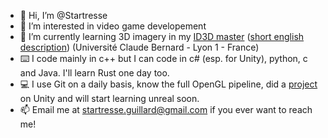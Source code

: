 - 👋 Hi, I’m @Startresse
- 👀 I’m interested in video game developement
- 🌱 I’m currently learning 3D imagery in my [ID3D master](http://master-info.univ-lyon1.fr/ID3D/) ([short english description](http://offre-de-formations.univ-lyon1.fr/parcours-144/image-developpement-et-technologie-3d.html#)) (Université Claude Bernard - Lyon 1 - France)
- ⌨️ I code mainly in c++ but I can code in c# (esp. for Unity), python, c and Java. I'll learn Rust one day too.
- 💻 I use Git on a daily basis, know the full OpenGL pipeline, did a [project](https://youtu.be/NTrOhpMeDSo) on Unity and will start learning unreal soon.
- 📫 Email me at startresse.guillard@gmail.com if you ever want to reach me!
